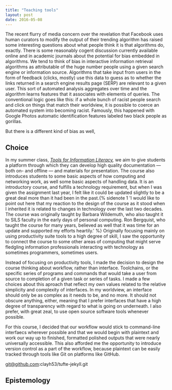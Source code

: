 ```yaml
---
title: "Teaching tools"
layout: post
date: 2016-05-08
---
```


The recent flurry of media concern over the revelation that Facebook uses human curators to modify the output of their trending algorithm has raised some interesting questions about what people think it is that algorithms do, exactly. <!-- more -->
There is some reasonably cogent discussion currently available online and in academic journals about the potential for bias embedded in algorithms. 
We tend to think of bias in interactive information retrieval algorithms as attributable of the huge number people using a given search engine or information source. 
Algorithms that take input from users in the form of feedback (clicks, mostly) use this data to guess as to whether the links returned in a search engine results page (SERP) are relevant to a given user. 
This sort of automated analysis aggregates over time and the algorithm learns features that it associates with elements of queries. 
The conventional logic goes like this: if a whole bunch of racist people search and click on things that match their worldview, it is possible to coerce an automated system into becoming racist. 
Famously, this happened with Google Photos automatic identification features labeled two black people as gorillas. 

But there is a different kind of bias as well, 


## Choice

In my summer class, *[Tools for Information Literacy](http://inls161.johndmart.in),* we aim to give students a platform through which they can develop high quality documentation &mdash; both on- and offline &mdash; and materials for presentation. 
The course also introduces students to some basic aspects of how computing and networking work, as well some basic aspects of handling data. 
It is an introductory course, and fulfills a technology requirement, but when I was given the assignment last year, I felt like it could be updated slightly to be a great deal more than it had been in the past.{% sidenote 1 'I would like to point out here that my reaction to the design of the course as it stood when I inherited it is related to changes in technology over the last two decades. The course was originally taught by Barbara Wildemuth, who also taught it to SILS faculty in the early days of personal computing. Ron Bergquist, who taught the course for many years, believed as well that it was time for an update and supported my efforts heartily.' %}
Originally focusing mainly on using productivity suite tools to a high degree of skill, I saw the opportunity to connect the course to some other areas of computing that might serve fledgling information professionals interacting with technology as sometimes programmers, sometimes users. 

Instead of focusing on productivity tools, I made the decision to design the course thinking about workflow, rather than interface. 
Toolchains, or the specific series of programs and commands that would take a user from source to completion of a given task or series of tasks. 
I made a few choices about this aproach that reflect my own values related to the relative simplicity and complexity of interfaces. 
In my worldview, an interface should only be as complex as it needs to be, and no more. 
It should not obscure anything, either, meaning that I prefer interfaces that have a high degree of transparency with regard to what is going on underneath. 
I also prefer, with great zeal, to use open source software tools whenever possible. 

For this course, I decided that our workflow would stick to command-line interfaecs wherever possible and that we would begin with plaintext and work our way up to finished, formatted polished outputs that were nearly universally accessible. 
This also afforded me the opportunity to introduce version control as a part of the workflow, because plaintext can be easily tracked through tools like Git on platforms like GitHub. 

git@github.com:clayh53/tufte-jekyll.git

## Epistemology